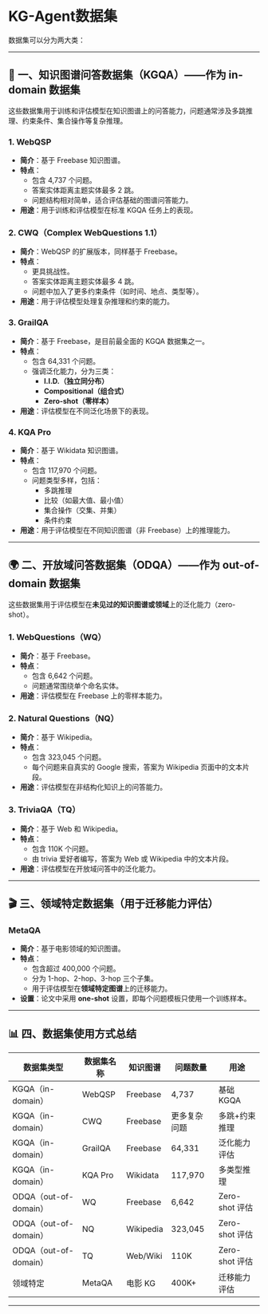 # KG-Agent数据集

数据集可以分为两大类：

---

## 🧠 一、**知识图谱问答数据集（KGQA）——作为 in-domain 数据集**

这些数据集用于训练和评估模型在知识图谱上的问答能力，问题通常涉及多跳推理、约束条件、集合操作等复杂推理。

### 1. **WebQSP**

- **简介**：基于 Freebase 知识图谱。
- **特点**：
    - 包含 4,737 个问题。
    - 答案实体距离主题实体最多 2 跳。
    - 问题结构相对简单，适合评估基础的图谱问答能力。
- **用途**：用于训练和评估模型在标准 KGQA 任务上的表现。

### 2. **CWQ（Complex WebQuestions 1.1）**

- **简介**：WebQSP 的扩展版本，同样基于 Freebase。
- **特点**：
    - 更具挑战性。
    - 答案实体距离主题实体最多 4 跳。
    - 问题中加入了更多约束条件（如时间、地点、类型等）。
- **用途**：用于评估模型处理复杂推理和约束的能力。

### 3. **GrailQA**

- **简介**：基于 Freebase，是目前最全面的 KGQA 数据集之一。
- **特点**：
    - 包含 64,331 个问题。
    - 强调泛化能力，分为三类：
        - **I.I.D.（独立同分布）**
        - **Compositional（组合式）**
        - **Zero-shot（零样本）**
- **用途**：评估模型在不同泛化场景下的表现。

### 4. **KQA Pro**

- **简介**：基于 Wikidata 知识图谱。
- **特点**：
    - 包含 117,970 个问题。
    - 问题类型多样，包括：
        - 多跳推理
        - 比较（如最大值、最小值）
        - 集合操作（交集、并集）
        - 条件约束
- **用途**：用于评估模型在不同知识图谱（非 Freebase）上的推理能力。

---

## 🌍 二、**开放域问答数据集（ODQA）——作为 out-of-domain 数据集**

这些数据集用于评估模型在**未见过的知识图谱或领域**上的泛化能力（zero-shot）。

### 1. **WebQuestions（WQ）**

- **简介**：基于 Freebase。
- **特点**：
    - 包含 6,642 个问题。
    - 问题通常围绕单个命名实体。
- **用途**：评估模型在 Freebase 上的零样本能力。

### 2. **Natural Questions（NQ）**

- **简介**：基于 Wikipedia。
- **特点**：
    - 包含 323,045 个问题。
    - 每个问题来自真实的 Google 搜索，答案为 Wikipedia 页面中的文本片段。
- **用途**：评估模型在非结构化知识上的问答能力。

### 3. **TriviaQA（TQ）**

- **简介**：基于 Web 和 Wikipedia。
- **特点**：
    - 包含 110K 个问题。
    - 由 trivia 爱好者编写，答案为 Web 或 Wikipedia 中的文本片段。
- **用途**：评估模型在开放域问答中的泛化能力。

---

## 🎬 三、**领域特定数据集（用于迁移能力评估）**

### **MetaQA**

- **简介**：基于电影领域的知识图谱。
- **特点**：
    - 包含超过 400,000 个问题。
    - 分为 1-hop、2-hop、3-hop 三个子集。
    - 用于评估模型在**领域特定图谱**上的迁移能力。
- **设置**：论文中采用 **one-shot** 设置，即每个问题模板只使用一个训练样本。

---

## 📊 四、数据集使用方式总结

| 数据集类型 | 数据集名称 | 知识图谱 | 问题数量 | 用途 |
| --- | --- | --- | --- | --- |
| KGQA（in-domain） | WebQSP | Freebase | 4,737 | 基础 KGQA |
| KGQA（in-domain） | CWQ | Freebase | 更多复杂问题 | 多跳+约束推理 |
| KGQA（in-domain） | GrailQA | Freebase | 64,331 | 泛化能力评估 |
| KGQA（in-domain） | KQA Pro | Wikidata | 117,970 | 多类型推理 |
| ODQA（out-of-domain） | WQ | Freebase | 6,642 | Zero-shot 评估 |
| ODQA（out-of-domain） | NQ | Wikipedia | 323,045 | Zero-shot 评估 |
| ODQA（out-of-domain） | TQ | Web/Wiki | 110K | Zero-shot 评估 |
| 领域特定 | MetaQA | 电影 KG | 400K+ | 迁移能力评估 |

---